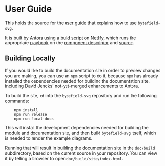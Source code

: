 # User Guide

This holds the source for the [user
guide](https://bytefield-svg.netlify.com/) that explains how to use
`bytefield-svg`.

It is built by [Antora](https://antora.org) using a [build
script](build.sh) on [Netlify](https://netlify.com), which runs the
appropriate [playbook](netlify.yml) on the [component
descriptor](antora.yml) and [source](modules/ROOT).

## Building Locally

If you would like to build the documentation site in order to preview
changes you are making, you can use an `npm` script to do it, because
`npm` has already installed the dependencies needed for building the
documentation site, including David Jencks’ not-yet-merged enhancements
to Antora.

To build the site, `cd` into the `bytefield-svg` repository and run
the following commands:

        npm install
        npm run release
        npm run local-docs

This will install the development dependencies needed for building the
module and documentation site, and then build `bytefield-svg` itself,
which is needed to render the example diagrams.

Running that will result in building the documentation site in the
`doc/build` subdirectory, based on the current source in your
repository. You can view it by telling a browser to open
`doc/build/site/index.html`.
